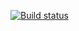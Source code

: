 [![Build status](https://ci.appveyor.com/api/projects/status/8rvq116pvt7qocqe?svg=true)](https://ci.appveyor.com/project/OGsplendid/trip-calendar)
